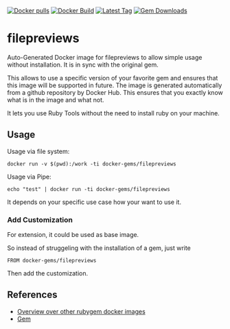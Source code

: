 [![Docker pulls](https://img.shields.io/docker/pulls/rubygem/filepreviews.svg)](https://hub.docker.com/r/rubygem/filepreviews/)
[![Docker Build](https://img.shields.io/docker/automated/rubygem/filepreviews.svg)](https://hub.docker.com/r/rubygem/filepreviews/)
[![Latest Tag](https://img.shields.io/github/tag/docker-rubygem/filepreviews.svg)](https://hub.docker.com/r/rubygem/filepreviews/)
[![Gem Downloads](https://img.shields.io/gem/dt/filepreviews.svg)](https://rubygems.org/gems/filepreviews/)
# filepreviews

Auto-Generated Docker image for filepreviews to allow simple usage without installation.
It is in sync with the original gem.

This allows to use a specific version of your favorite gem and ensures that this image will be supported in future.
The image is generated automatically from a github repository by Docker Hub.
This ensures that you exactly know what is in the image and what not.

It lets you use Ruby Tools without the need to install ruby on your machine.

## Usage

Usage via file system:

`docker run -v $(pwd):/work -ti docker-gems/filepreviews`

Usage via Pipe:

`echo "test" | docker run -ti docker-gems/filepreviews`

It depends on your specific use case how your want to use it.

### Add Customization

For extension, it could be used as base image.

So instead of struggeling with the installation of a gem, just write

`FROM docker-gems/filepreviews`

Then add the customization.

## References

 - [Overview over other rubygem docker images](https://github.com/thinkbot/docker-rubygem)
 - [Gem](https://rubygems.org/gems/filepreviews/)
